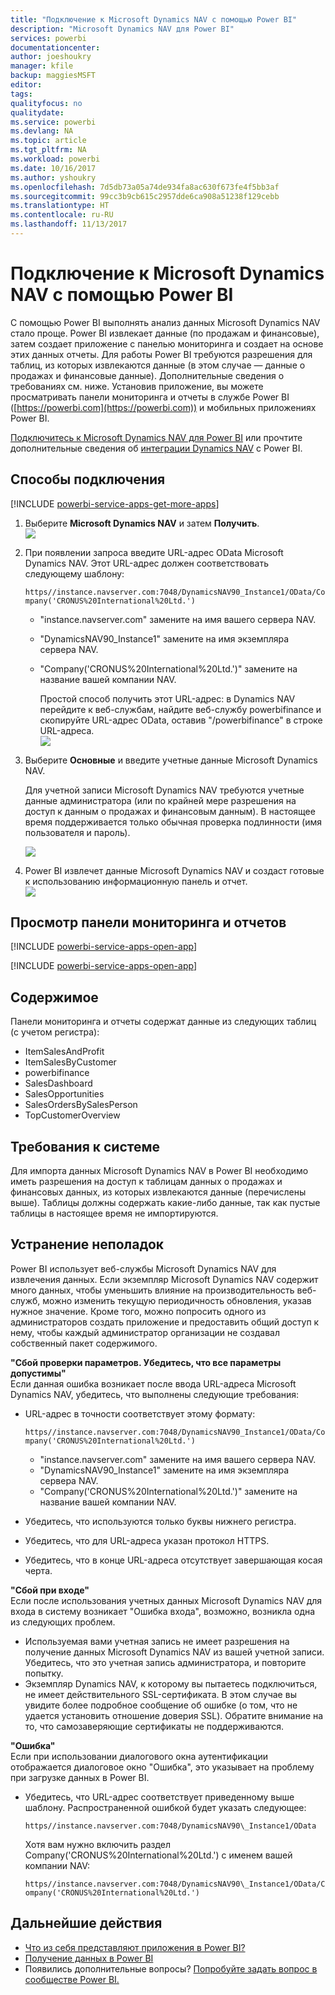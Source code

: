 ```yaml
---
title: "Подключение к Microsoft Dynamics NAV с помощью Power BI"
description: "Microsoft Dynamics NAV для Power BI"
services: powerbi
documentationcenter: 
author: joeshoukry
manager: kfile
backup: maggiesMSFT
editor: 
tags: 
qualityfocus: no
qualitydate: 
ms.service: powerbi
ms.devlang: NA
ms.topic: article
ms.tgt_pltfrm: NA
ms.workload: powerbi
ms.date: 10/16/2017
ms.author: yshoukry
ms.openlocfilehash: 7d5db73a05a74de934fa8ac630f673fe4f5bb3af
ms.sourcegitcommit: 99cc3b9cb615c2957dde6ca908a51238f129cebb
ms.translationtype: HT
ms.contentlocale: ru-RU
ms.lasthandoff: 11/13/2017
---
```

# <a name="connect-to-microsoft-dynamics-nav-with-power-bi"></a>Подключение к Microsoft Dynamics NAV с помощью Power BI
С помощью Power BI выполнять анализ данных Microsoft Dynamics NAV стало проще. Power BI извлекает данные (по продажам и финансовые), затем создает приложение с панелью мониторинга и создает на основе этих данных отчеты. Для работы Power BI требуются разрешения для таблиц, из которых извлекаются данные (в этом случае — данные о продажах и финансовые данные). Дополнительные сведения о требованиях см. ниже. Установив приложение, вы можете просматривать панели мониторинга и отчеты в службе Power BI ([https://powerbi.com](https://powerbi.com)) и мобильных приложениях Power BI. 

[Подключитесь к Microsoft Dynamics NAV для Power BI](https://app.powerbi.com/getdata/services/microsoft-dynamics-nav) или прочтите дополнительные сведения об [интеграции Dynamics NAV](https://powerbi.microsoft.com/integrations/microsoft-dynamics-nav) с Power BI.

## <a name="how-to-connect"></a>Способы подключения
[!INCLUDE [powerbi-service-apps-get-more-apps](./includes/powerbi-service-apps-get-more-apps.md)]

1. Выберите **Microsoft Dynamics NAV** и затем **Получить**.  
   ![](media/service-connect-to-microsoft-dynamics-nav/mdnav.png)
2. При появлении запроса введите URL-адрес OData Microsoft Dynamics NAV. Этот URL-адрес должен соответствовать следующему шаблону:
   
    `https//instance.navserver.com:7048/DynamicsNAV90_Instance1/OData/Company('CRONUS%20International%20Ltd.')`
   
   * "instance.navserver.com" замените на имя вашего сервера NAV.
   * "DynamicsNAV90\_Instance1" замените на имя экземпляра сервера NAV.
   * "Company('CRONUS%20International%20Ltd.')" замените на название вашей компании NAV.
     
     Простой способ получить этот URL-адрес: в Dynamics NAV перейдите к веб-службам, найдите веб-службу powerbifinance и скопируйте URL-адрес OData, оставив "/powerbifinance" в строке URL-адреса.  
     ![](media/service-connect-to-microsoft-dynamics-nav/param.png)
3. Выберите **Основные** и введите учетные данные Microsoft Dynamics NAV.
   
    Для учетной записи Microsoft Dynamics NAV требуются учетные данные администратора (или по крайней мере разрешения на доступ к данным о продажах и финансовым данным).  В настоящее время поддерживается только обычная проверка подлинности (имя пользователя и пароль).
   
    ![](media/service-connect-to-microsoft-dynamics-nav/creds.png)
4. Power BI извлечет данные Microsoft Dynamics NAV и создаст готовые к использованию информационную панель и отчет.   
   ![](media/service-connect-to-microsoft-dynamics-nav/dashboard.png)

## <a name="view-the-dashboard-and-reports"></a>Просмотр панели мониторинга и отчетов
[!INCLUDE [powerbi-service-apps-open-app](./includes/powerbi-service-apps-open-app.md)]

[!INCLUDE [powerbi-service-apps-open-app](./includes/powerbi-service-apps-what-now.md)]

## <a name="whats-included"></a>Содержимое
Панели мониторинга и отчеты содержат данные из следующих таблиц (с учетом регистра):  

* ItemSalesAndProfit  
* ItemSalesByCustomer  
* powerbifinance  
* SalesDashboard  
* SalesOpportunities  
* SalesOrdersBySalesPerson  
* TopCustomerOverview  

## <a name="system-requirements"></a>Требования к системе
Для импорта данных Microsoft Dynamics NAV в Power BI необходимо иметь разрешения на доступ к таблицам данных о продажах и финансовых данных, из которых извлекаются данные (перечислены выше). Таблицы должны содержать какие-либо данные, так как пустые таблицы в настоящее время не импортируются.

## <a name="troubleshooting"></a>Устранение неполадок
Power BI использует веб-службы Microsoft Dynamics NAV для извлечения данных. Если экземпляр Microsoft Dynamics NAV содержит много данных, чтобы уменьшить влияние на производительность веб-служб, можно изменить текущую периодичность обновления, указав нужное значение. Кроме того, можно попросить одного из администраторов создать приложение и предоставить общий доступ к нему, чтобы каждый администратор организации не создавал собственный пакет содержимого.

**"Сбой проверки параметров. Убедитесь, что все параметры допустимы"**  
Если данная ошибка возникает после ввода URL-адреса Microsoft Dynamics NAV, убедитесь, что выполнены следующие требования:

* URL-адрес в точности соответствует этому формату:
  
    `https//instance.navserver.com:7048/DynamicsNAV90_Instance1/OData/Company('CRONUS%20International%20Ltd.')`
  
  * "instance.navserver.com" замените на имя вашего сервера NAV.
  * "DynamicsNAV90\_Instance1" замените на имя экземпляра сервера NAV.
  * "Company('CRONUS%20International%20Ltd.')" замените на название вашей компании NAV.
* Убедитесь, что используются только буквы нижнего регистра.  
* Убедитесь, что для URL-адреса указан протокол HTTPS.  
* Убедитесь, что в конце URL-адреса отсутствует завершающая косая черта.

**"Сбой при входе"**  
Если после использования учетных данных Microsoft Dynamics NAV для входа в систему возникает "Ошибка входа", возможно, возникла одна из следующих проблем.

* Используемая вами учетная запись не имеет разрешения на получение данных Microsoft Dynamics NAV из вашей учетной записи. Убедитесь, что это учетная запись администратора, и повторите попытку.
* Экземпляр Dynamics NAV, к которому вы пытаетесь подключиться, не имеет действительного SSL-сертификата. В этом случае вы увидите более подробное сообщение об ошибке (о том, что не удается установить отношение доверия SSL). Обратите внимание на то, что самозаверяющие сертификаты не поддерживаются.

**"Ошибка"**  
Если при использовании диалогового окна аутентификации отображается диалоговое окно "Ошибка", это указывает на проблему при загрузке данных в Power BI.

* Убедитесь, что URL-адрес соответствует приведенному выше шаблону. Распространенной ошибкой будет указать следующее:
  
    `https//instance.navserver.com:7048/DynamicsNAV90\_Instance1/OData`
  
    Хотя вам нужно включить раздел Company('CRONUS%20International%20Ltd.') с именем вашей компании NAV:
  
    `https//instance.navserver.com:7048/DynamicsNAV90\_Instance1/OData/Company('CRONUS%20International%20Ltd.')`

## <a name="next-steps"></a>Дальнейшие действия
* [Что из себя представляют приложения в Power BI?](service-install-use-apps.md)
* [Получение данных в Power BI](service-get-data.md)
* Появились дополнительные вопросы? [Попробуйте задать вопрос в сообществе Power BI.](http://community.powerbi.com/)

